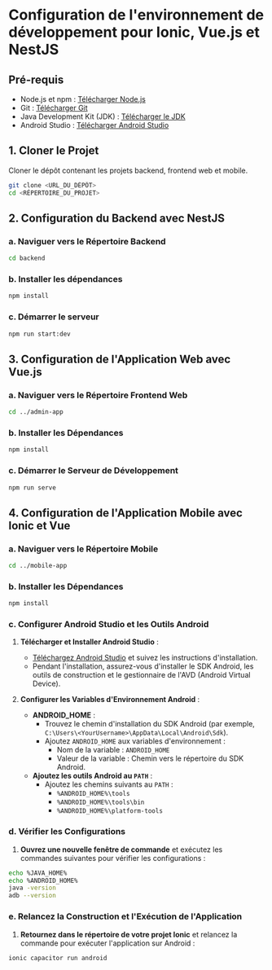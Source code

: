 # Configuration de l'environnement de développement pour Ionic, Vue.js et NestJS

## Pré-requis

- Node.js et npm : [Télécharger Node.js](https://nodejs.org/)
- Git : [Télécharger Git](https://git-scm.com/)
- Java Development Kit (JDK) : [Télécharger le JDK](https://www.oracle.com/java/technologies/javase-jdk11-downloads.html)
- Android Studio : [Télécharger Android Studio](https://developer.android.com/studio)

## 1. Cloner le Projet

Cloner le dépôt contenant les projets backend, frontend web et mobile.

```bash
git clone <URL_DU_DÉPÔT>
cd <RÉPERTOIRE_DU_PROJET>
```

## 2. Configuration du Backend avec NestJS

### a. Naviguer vers le Répertoire Backend

``` bash
cd backend
```

### b. Installer les dépendances

``` bash
npm install
```

### c. Démarrer le serveur
``` bash
npm run start:dev
```


## 3. Configuration de l'Application Web avec Vue.js

### a. Naviguer vers le Répertoire Frontend Web

``` bash
cd ../admin-app
```

### b. Installer les Dépendances

``` bash
npm install
```


### c. Démarrer le Serveur de Développement
``` bash
npm run serve
```


## 4. Configuration de l'Application Mobile avec Ionic et Vue

### a. Naviguer vers le Répertoire Mobile

``` bash
cd ../mobile-app
```

### b. Installer les Dépendances
``` bash
npm install
```



### c. Configurer Android Studio et les Outils Android

1. **Télécharger et Installer Android Studio** :
    
    - [Téléchargez Android Studio](https://developer.android.com/studio) et suivez les instructions d'installation.
    - Pendant l'installation, assurez-vous d'installer le SDK Android, les outils de construction et le gestionnaire de l'AVD (Android Virtual Device).
2. **Configurer les Variables d'Environnement Android** :
    
    - **ANDROID_HOME** :
        - Trouvez le chemin d'installation du SDK Android (par exemple, `C:\Users\<YourUsername>\AppData\Local\Android\Sdk`).
        - Ajoutez `ANDROID_HOME` aux variables d'environnement :
            - Nom de la variable : `ANDROID_HOME`
            - Valeur de la variable : Chemin vers le répertoire du SDK Android.
    - **Ajoutez les outils Android au `PATH`** :
        - Ajoutez les chemins suivants au `PATH` :
            - `%ANDROID_HOME%\tools`
            - `%ANDROID_HOME%\tools\bin`
            - `%ANDROID_HOME%\platform-tools`

### d. Vérifier les Configurations

1. **Ouvrez une nouvelle fenêtre de commande** et exécutez les commandes suivantes pour vérifier les configurations :
    
``` bash
echo %JAVA_HOME% 
echo %ANDROID_HOME% 
java -version 
adb --version 
```

### e. Relancez la Construction et l'Exécution de l'Application

1. **Retournez dans le répertoire de votre projet Ionic** et relancez la commande pour exécuter l'application sur Android :

``` bash
ionic capacitor run android
```
    